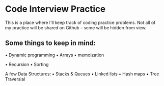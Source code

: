 # Code Interview Practice

This is a place where I'll keep track of coding practice problems. Not all of my practice will be shared on Github – some will be hidden from view.

## Some things to keep in mind:

• Dynamic programming
  • Arrays
  • memoization

• Recursion
• Sorting

A few Data Structures:
  • Stacks & Queues
  • Linked lists
  • Hash maps
  • Tree Traversial
